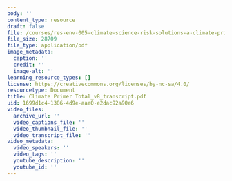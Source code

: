 ```yaml
---
body: ''
content_type: resource
draft: false
file: /courses/res-env-005-climate-science-risk-solutions-a-climate-primer/climate-primer-total_v8_transcript.pdf
file_size: 28709
file_type: application/pdf
image_metadata:
  caption: ''
  credit: ''
  image-alt: ''
learning_resource_types: []
license: https://creativecommons.org/licenses/by-nc-sa/4.0/
resourcetype: Document
title: Climate Primer Total_v8_transcript.pdf
uid: 1699d1c4-1386-4d9e-aae0-e2dac92a90e6
video_files:
  archive_url: ''
  video_captions_file: ''
  video_thumbnail_file: ''
  video_transcript_file: ''
video_metadata:
  video_speakers: ''
  video_tags: ''
  youtube_description: ''
  youtube_id: ''
---
```

